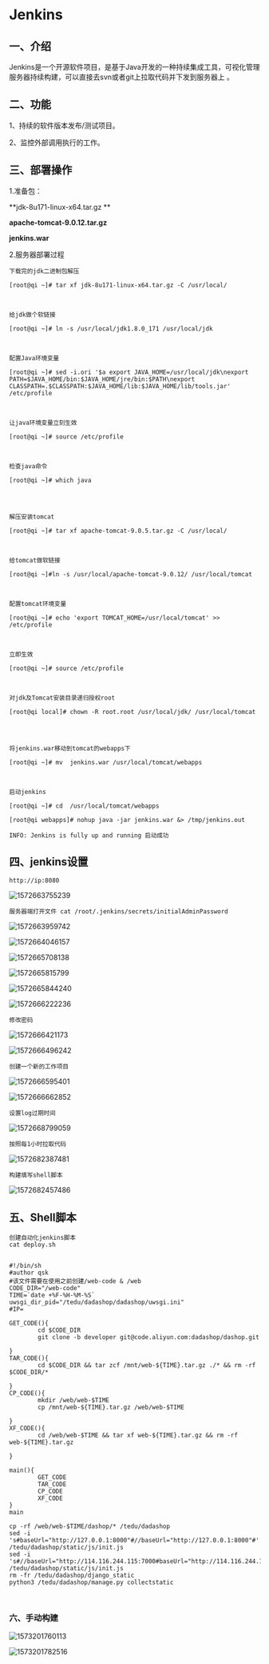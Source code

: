 # Jenkins



## 一、介绍

Jenkins是一个开源软件项目，是基于Java开发的一种持续集成工具，可视化管理服务器持续构建，可以直接去svn或者git上拉取代码并下发到服务器上 。



## 二、功能

1、持续的软件版本发布/测试项目。

2、监控外部调用执行的工作。



## 三、部署操作

1.准备包：

**jdk-8u171-linux-x64.tar.gz **

**apache-tomcat-9.0.12.tar.gz**

**jenkins.war**



2.服务器部署过程

```
下载完的jdk二进制包解压

[root@qi ~]# tar xf jdk-8u171-linux-x64.tar.gz -C /usr/local/

 

给jdk做个软链接

[root@qi ~]# ln -s /usr/local/jdk1.8.0_171 /usr/local/jdk

 

配置Java环境变量

[root@qi ~]# sed -i.ori '$a export JAVA_HOME=/usr/local/jdk\nexport PATH=$JAVA_HOME/bin:$JAVA_HOME/jre/bin:$PATH\nexport CLASSPATH=.$CLASSPATH:$JAVA_HOME/lib:$JAVA_HOME/lib/tools.jar' /etc/profile

 

让java环境变量立刻生效

[root@qi ~]# source /etc/profile

 

检查java命令

[root@qi ~]# which java

 


解压安装tomcat

[root@qi ~]# tar xf apache-tomcat-9.0.5.tar.gz -C /usr/local/

 

给tomcat做软链接

[root@qi ~]#ln -s /usr/local/apache-tomcat-9.0.12/ /usr/local/tomcat

 

配置tomcat环境变量

[root@qi ~]# echo 'export TOMCAT_HOME=/usr/local/tomcat' >> /etc/profile

 

立即生效

[root@qi ~]# source /etc/profile

 

对jdk及Tomcat安装目录递归授权root

[root@qi local]# chown -R root.root /usr/local/jdk/ /usr/local/tomcat




将jenkins.war移动到tomcat的webapps下

[root@qi ~]# mv  jenkins.war /usr/local/tomcat/webapps



启动jenkins

[root@qi ~]# cd  /usr/local/tomcat/webapps

[root@qi webapps]# nohup java -jar jenkins.war &> /tmp/jenkins.out 

INFO: Jenkins is fully up and running 启动成功

```



## 四、jenkins设置



```
http://ip:8080

```

![1572663755239](1572663755239.png)

```
服务器端打开文件 cat /root/.jenkins/secrets/initialAdminPassword
```

![1572663959742](1572663959742.png)

![1572664046157](1572664046157.png)

![1572665708138](1572665708138.png)

![1572665815799](1572665815799.png)

![1572665844240](1572665844240.png)

![1572666222236](1572666222236.png)



```
修改密码
```

![1572666421173](1572666421173.png)

![1572666496242](1572666496242.png)

```
创建一个新的工作项目
```

![1572666595401](1572666595401.png)

![1572666662852](1572666662852.png)

```
设置log过期时间
```

![1572668799059](1572668799059.png)

```
按照每1小时拉取代码
```

![1572682387481](1572682387481.png)

```
构建填写shell脚本
```

![1572682457486](1572682457486.png)





## 五、Shell脚本

```shell
创建自动化jenkins脚本
cat deploy.sh


#!/bin/sh
#author qsk
#该文件需要在使用之前创建/web-code & /web
CODE_DIR="/web-code"
TIME=`date +%F-%H-%M-%S`
uwsgi_dir_pid="/tedu/dadashop/dadashop/uwsgi.ini"
#IP=

GET_CODE(){
        cd $CODE_DIR
        git clone -b developer git@code.aliyun.com:dadashop/dashop.git

}
TAR_CODE(){
        cd $CODE_DIR && tar zcf /mnt/web-${TIME}.tar.gz ./* && rm -rf $CODE_DIR/*

}
CP_CODE(){
        mkdir /web/web-$TIME
        cp /mnt/web-${TIME}.tar.gz /web/web-$TIME

}
XF_CODE(){
        cd /web/web-$TIME && tar xf web-${TIME}.tar.gz && rm -rf web-${TIME}.tar.gz

}

main(){
        GET_CODE
        TAR_CODE
        CP_CODE
        XF_CODE
}
main

cp -rf /web/web-$TIME/dashop/* /tedu/dadashop
sed -i 's#baseUrl="http://127.0.0.1:8000"#//baseUrl="http://127.0.0.1:8000"#' /tedu/dadashop/static/js/init.js
sed -i 's#//baseUrl="http://114.116.244.115:7000#baseUrl="http://114.116.244.115:7001#' /tedu/dadashop/static/js/init.js
rm -fr /tedu/dadashop/django_static
python3 /tedu/dadashop/manage.py collectstatic



```





### 六、手动构建

![1573201760113](1573201760113.png)

![1573201782516](1573201782516.png)









